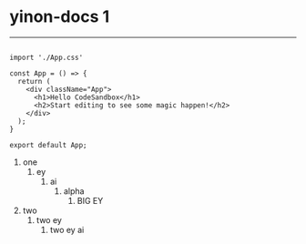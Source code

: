 # yinon-docs 1

***

```tsx live react

import './App.css'

const App = () => {
  return (
    <div className="App">
      <h1>Hello CodeSandbox</h1>
      <h2>Start editing to see some magic happen!</h2>
    </div>
  );
}

export default App;

```

1. one
   1. ey
      1. ai
         1. alpha
            1. BIG EY
2. two
   1. two ey
      1. two ey ai
